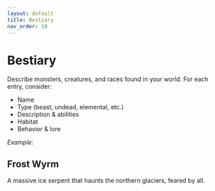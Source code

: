 ```yaml
---
layout: default
title: Bestiary
nav_order: 10
---
```


# Bestiary

Describe monsters, creatures, and races found in your world. For each entry, consider:

- Name
- Type (beast, undead, elemental, etc.)
- Description & abilities
- Habitat
- Behavior & lore

_Example:_

## Frost Wyrm
A massive ice serpent that haunts the northern glaciers, feared by all.
